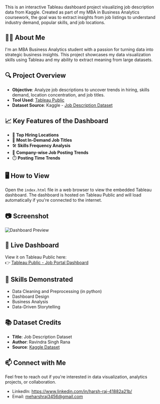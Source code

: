 This is an interactive Tableau dashboard project visualizing job description data from Kaggle. Created as part of my MBA in Business Analytics coursework, the goal was to extract insights from job listings to understand industry demand, popular skills, and job locations.

## 👨‍🎓 About Me

I'm an MBA Business Analytics student with a passion for turning data into strategic business insights. This project showcases my data visualization skills using Tableau and my ability to extract meaning from large datasets.

## 🔍 Project Overview

- **Objective**: Analyze job descriptions to uncover trends in hiring, skills demand, location concentration, and job titles.
- **Tool Used**: [Tableau Public](https://public.tableau.com/)
- **Dataset Source**: Kaggle - [Job Description Dataset](https://www.kaggle.com/datasets/ravindrasinghrana/job-description-dataset)

## 📈 Key Features of the Dashboard

- 📍 **Top Hiring Locations**
- 💼 **Most In-Demand Job Titles**
- 🛠️ **Skills Frequency Analysis**
- 🏢 **Company-wise Job Posting Trends**
- ⏱️ **Posting Time Trends**

## 🖥️ How to View

Open the `index.html` file in a web browser to view the embedded Tableau dashboard. The dashboard is hosted on Tableau Public and will load automatically if you're connected to the internet.

## 📷 Screenshot

![Dashboard Preview](https://public.tableau.com/static/images/ha/harsh_raj_book1/Dashboard1/1.png)

## 🔗 Live Dashboard

View it on Tableau Public here:  
👉 [Tableau Public - Job Portal Dashboard](https://public.tableau.com/views/harsh_raj_book1/Dashboard1)

## 🧠 Skills Demonstrated

- Data Cleaning and Preprocessing (in python)
- Dashboard Design 
- Business Analysis
- Data-Driven Storytelling

## 📚 Dataset Credits

- **Title**: Job Description Dataset
- **Author**: Ravindra Singh Rana
- **Source**: [Kaggle Dataset](https://www.kaggle.com/datasets/ravindrasinghrana/job-description-dataset)

## 📫 Connect with Me

Feel free to reach out if you're interested in data visualization, analytics projects, or collaboration.

- LinkedIn: https://www.linkedin.com/in/harsh-raj-41882a21b/
- Email: meharshraj3456@gmail.com



